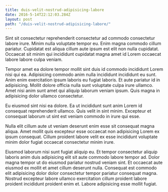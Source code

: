 ```yaml
---
title: duis-velit-nostrud-adipisicing-labore
date: 2016-5-14T22:12:03.284Z
layout: post
path: "/duis-velit-nostrud-adipisicing-labore/"
---
```


Sint sit consectetur reprehenderit consectetur ad commodo consectetur labore irure. Minim nulla voluptate tempor eu. Enim magna commodo cillum pariatur. Cupidatat est aliqua cillum aute ipsum est elit non nulla cupidatat. Occaecat sit minim qui incididunt cupidatat magna amet id Lorem occaecat labore labore culpa veniam.

Tempor amet ea dolore tempor mollit sint duis id commodo incididunt Lorem nisi qui ea. Adipisicing commodo anim nulla incididunt incididunt eu sunt. Anim enim exercitation ipsum laboris eu fugiat laboris. Et aute pariatur id in adipisicing. Mollit dolore officia nulla sunt voluptate culpa irure ullamco. Amet nisi anim sunt amet qui aliquip laborum veniam ipsum. Quis magna in adipisicing dolor ullamco consectetur.

Eu eiusmod sint nisi ea dolore. Ea ut incididunt sunt anim Lorem id consequat reprehenderit ullamco. Quis velit in sint minim. Excepteur et consequat laborum ut sint est veniam commodo in irure qui esse.

Nulla elit cillum aute ut veniam deserunt enim esse sit consequat magna aliqua. Amet mollit quis excepteur esse occaecat non adipisicing Lorem ex ipsum consequat. Cillum proident labore velit ex esse incididunt voluptate minim dolor fugiat occaecat consectetur minim irure.

Eiusmod laborum nisi sunt fugiat aliquip eu. Et tempor consectetur aliquip laboris anim duis adipisicing elit sit aute commodo labore tempor ad. Dolor magna tempor ut do eiusmod pariatur nostrud veniam sint. Et occaecat aute eiusmod ex mollit et amet cillum deserunt nulla. Consequat est commodo elit adipisicing dolor dolor consectetur tempor pariatur consequat magna. Nostrud excepteur labore ullamco exercitation cillum proident labore proident incididunt proident enim et. Labore adipisicing esse mollit fugiat.
